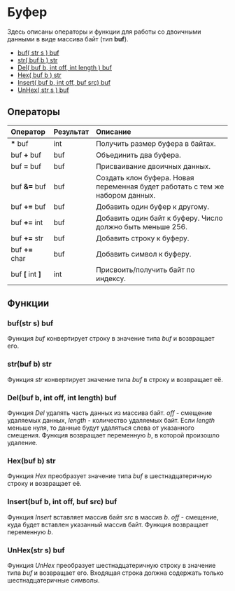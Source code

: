 

# Буфер

Здесь описаны операторы и функции для работы со двоичными данными в виде массива байт \(тип **buf**\).

* [buf\( str s \) buf](buffer.md#bufstr-s-buf)
* [str\( buf b \) str](buffer.md#strbuf-b-str)
* [Del\( buf b, int off, int length \) buf](buffer.md#delbuf-b-int-off-int-length-buf)
* [Hex\( buf b \) str](buffer.md#hexbuf-b-str)
* [Insert\( buf b, int off, buf src\) buf](buffer.md#insertbuf-b-int-off-buf-src-buf)
* [UnHex\( str s \) buf](buffer.md#unhexstr-s-buf)

## Операторы

| Оператор | Результат | Описание |
| :--- | :--- | :--- |
| **\*** buf | int | Получить размер буфера в байтах. |
| buf **+** buf | buf | Объединить два буфера. |
| buf **=** buf | buf | Присваивание двоичных данных. |
| buf **&=** buf | buf | Создать клон буфера. Новая переменная будет работать с тем же набором данных. |
| buf **+=** buf | buf | Добавить один буфер к другому. |
| buf **+=** int | buf | Добавить один байт к буферу. Число должно быть меньше 256. |
| buf **+=** str | buf | Добавить строку к буферу. |
| buf **+=** char | buf | Добавить символ к буферу. |
| buf **\[** int **\]** | int | Присвоить/получить байт по индексу. |

## Функции

### buf\(str s\) buf

Функция _buf_ конвертирует строку в значение типа _buf_ и возвращает его.

### str\(buf b\) str

Функция _str_ конвертирует значение типа _buf_ в строку и возвращает её.

### Del\(buf b, int off, int length\) buf

Функция _Del_ удалять часть данных из массива байт. _off_ - смещение удаляемых данных, _length_ - количество удаляемых байт. Если _length_ меньше нуля, то данные будут удаляться слева от указанного смещения. Функция возвращает переменную _b_, в которой произошло удаление.

### Hex\(buf b\) str

Функция _Hex_ преобразует значение типа _buf_ в шестнадцатеричную строку и возвращает её.

### Insert\(buf b, int off, buf src\) buf

Функция _Insert_ вставляет массив байт _src_ в массив _b_. _off_ - смещение, куда будет вставлен указанный массив байт. Функция возвращает переменную _b_.

### UnHex\(str s\) buf

Функция _UnHex_ преобразует шестнадцатеричную строку в значение типа _buf_ и возвращает его. Входящая строка должна содержать только шестнадцатеричные символы.

